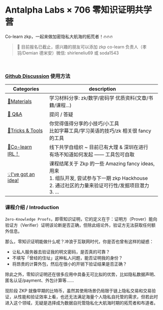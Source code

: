 # Antalpha Labs × 706 零知识证明共学营


Co-learn zkp，一起来做加密隐私大航海的拓荒者！🔥🔥🔥

> 📢 目前报名已截止，感兴趣的朋友可以添加 zkp co-learn 负责人（孝羽/Demian 德米安）微信: shirleneliu69 或 soda1543

<br />

### [Github Discussion](https://github.com/Antalpha-Labs/zkp-co-learn/discussions) 使用方法



| Categories         | description                                                  |
| ------------------ | ------------------------------------------------------------ |
| [🍕Materials](https://github.com/Antalpha-Labs/zkp-co-learn/discussions/categories/materials)         | 学习材料分享:  zk/数学/密码学 优质资料(文章/书籍/课程...)    |
| [🙏 Q&A](https://github.com/Antalpha-Labs/zkp-co-learn/discussions/categories/q-a)              | 提问 / 答疑                                                  |
| [🔧Tricks & Tools](https://github.com/Antalpha-Labs/zkp-co-learn/discussions/categories/tricks-tools)    | 你觉得值得分享的小技巧/小工具<br />比如字幕工具/学习英语的技巧/zk 相关很 fancy 的工具 |
| [👯Co-learn IRL！](https://github.com/Antalpha-Labs/zkp-co-learn/discussions/categories/co-learn-irl)    | 线下共学自组织 ~  目前已有大理 & 深圳在进行<br />有场不知道如何发起 —— 工具包可自取 |
| [💡I've got an idea!](https://github.com/Antalpha-Labs/zkp-co-learn/discussions/categories/i-ve-got-an-idea) | 课程结尾关于 Zkp 的一些 Amazing fancy ideas, 用来<br />1. 组队开发, 尝试参与下一期 zkp Hackhouse <br />2. 通过社区的力量来验证可行性/发掘项目潜力<br />3. ... |



### 课程介绍 / Introduction

`Zero-Knowledge Proofs`，即零知识证明，它的定义在于：证明方（Prover）能向验证方（Verifier）证明该论断是否正确，但除此结论外，验证方无法获取任何额外信息。

那么，零知识证明能做什么呢？冲浪于互联网时代，你是否也曾有这样的疑惑：
* 让私人服务器去验证我的明文密码，是否真的可靠？
* 不填写「曾经的住址」这种私人问题，能否证明我的身份？
* 将昂贵的计算外包，然后在很小的开销下验证结果是否正确？

除此之外，零知识证明还在很多应用中具备无可比拟的优势，比如隐私数据声明、匿名认证/payment、外包计算等......

现阶段 ZKP 就像早期的比特币，虽然其使用场景仍局限于链上隐私交易和交易验证，从性能和验证效率上看，也还无法满足海量个人隐私自托管的需求，但若此时进入这个领域，无疑是选择成为数据自托管隐私化大航海时期的拓荒者和布道者。





